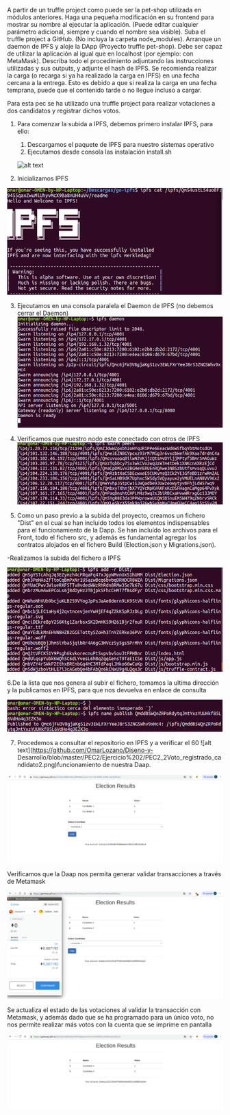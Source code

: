 A partir de un truffle project como puede ser la pet-shop utilizada en módulos anteriores.
Haga una pequeña modificación en su frontend para mostrar su nombre al ejecutar la
aplicación. (Puede editar cualquier parámetro adicional, siempre y cuando el nombre sea
visible).
Suba el truffle project a GitHub. (No incluya la carpeta node_modules).
Arranque un daemon de IPFS y aloje la DApp (Proyecto truffle pet-shop). Debe ser capaz
de utilizar la aplicación al igual que en localhost (por ejemplo: con MetaMask).
Describa todo el procedimiento adjuntando las instrucciones utilizadas y sus outputs, y
adjunte el hash de IPFS. Se recomienda realizar la carga (o recarga si ya ha realizado la
carga en IPFS) en una fecha cercana a la entrega. Esto es debido a que si realiza la carga
en una fecha temprana, puede que el contenido tarde o no llegue incluso a cargar.


Para esta pec se ha utilizado una truffle project para realizar votaciones a dos candidatos y registrar dichos votos.

1. Para comenzar la subida a IPFS, debemos primero instalar IPFS, para ello:

    1. Descargamos el paquete de IPFS para nuestro sistemas operativo
    2. Ejecutamos desde consola las instalación install.sh
    
    
    ![alt text](https://github.com/OmarLozano/Diseno-y-Desarrollo/blob/master/PEC2/Ejercicio%202/PEC2_2_instalaci%C3%B3n%20IPFS.png)
    
2. Inicializamos IPFS

![alt text](https://github.com/OmarLozano/Diseno-y-Desarrollo/blob/master/PEC2/Ejercicio%202/PEC2_2%20inicializando%20IPFS.png)
    
3. Ejecutamos en una consola paralela el Daemon de IPFS (no debemos cerrar el Daemon)
![alt text](https://github.com/OmarLozano/Diseno-y-Desarrollo/blob/master/PEC2/Ejercicio%202/PEC2_2_Ejecutando_daemon_IPFS.png)

4. Verificamos que nuestro nodo este conectado con otros de IPFS
![alt text](https://github.com/OmarLozano/Diseno-y-Desarrollo/blob/master/PEC2/Ejercicio%202/PEC2_2_Verificando_nodos_IPFSswarm.png)

5. Como un paso previo a la subida del proyecto, creamos un fichero "Dist" en el cual se han incluido todos los elementos indispensables para el funcionamiento de la Dapp. Se han incluído los archivos para el Front, todo el fichero src, y además es fundamental agregar los contratos alojados en el fichero Build (Election.json y Migrations.json).

  -Realizamos la subida del fichero a IPFS
  
  ![alt text](https://github.com/OmarLozano/Diseno-y-Desarrollo/blob/master/PEC2/Ejercicio%202/PEC2_2_Subiendo_fichero_IPFS.png)
  
  6.De la lista que nos genera al subir el fichero, tomamos la ultima dirección y la publicamos en IPFS, para que nos devuelva en enlace de consulta
  
  ![alt text](https://github.com/OmarLozano/Diseno-y-Desarrollo/blob/master/PEC2/Ejercicio%202/PEC2_2_GenerandoURL_IPFS.png)
  
  7. Procedemos a consultar el repositorio en IPFS y a verificar el 
60
 ![alt text](https://github.com/OmarLozano/Diseno-y- Desarrollo/blob/master/PEC2/Ejercicio%202/PEC2_2Voto_registrado_candidato2.png)funcionamiento de nuestra Daap.
  
 ![alt text](https://github.com/OmarLozano/Diseno-y-Desarrollo/blob/master/PEC2/Ejercicio%202/PEC2_2_Daap_IPFS.png)
 
 
 
 Verificamos que la Daap nos permita generar validar transacciones a través de Metamask
 
 
  ![alt text](https://github.com/OmarLozano/Diseno-y-Desarrollo/blob/master/PEC2/Ejercicio%202/PEC2_2_Metamask__funcionando.png)
 
 
 Se actualiza el estado de las votaciones al validar la transacción con Metamask, y además dado que se ha programado para un único voto, no nos permite realizar más votos con la cuenta que se imprime en pantalla
 
 ![alt text](https://github.com/OmarLozano/Diseno-y-Desarrollo/blob/master/PEC2/Ejercicio%202/PEC2_2Voto_registrado_candidato2.png)
 
 
  
  
  
  


